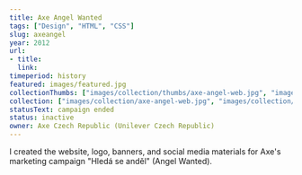 ```yaml
---
title: Axe Angel Wanted
tags: ["Design", "HTML", "CSS"]
slug: axeangel
year: 2012
url:
- title:
  link: 
timeperiod: history
featured: images/featured.jpg
collectionThumbs: ["images/collection/thumbs/axe-angel-web.jpg", "images/collection/thumbs/axe-angel-logo.jpg"]
collection: ["images/collection/axe-angel-web.jpg", "images/collection/axe-angel-logo.jpg"]
statusText: campaign ended
status: inactive
owner: Axe Czech Republic (Unilever Czech Republic)
---
```

I created the website, logo, banners, and social media materials for Axe's marketing campaign "Hledá se anděl" (Angel Wanted). 
